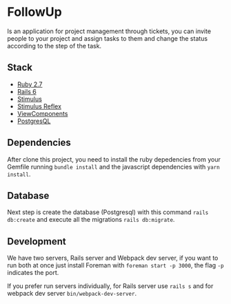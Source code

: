 # FollowUp

Is an application for project management through tickets, you can invite people to your project and assign tasks to them and change the status according to the step of the task.

## Stack

- [Ruby 2.7](https://www.ruby-lang.org/en/documentation/)
- [Rails 6](https://guides.rubyonrails.org/)
- [Stimulus](https://stimulusjs.org/)
- [Stimulus Reflex](https://docs.stimulusreflex.com/)
- [ViewComponents](https://viewcomponent.org/)
- [PostgresQL](https://www.postgresql.org/)

## Dependencies

After clone this project, you need to install the ruby depedencies from your Gemfile running `bundle install` and the javascript dependencies with `yarn install`.

## Database

Next step is create the database (Postgresql) with this command `rails db:create` and execute all the migrations `rails db:migrate`.

## Development

We have two servers, Rails server and Webpack dev server, if you want to run both at once just install Foreman with `foreman start -p 3000`, the flag `-p` indicates the port.

If you prefer run servers individually, for Rails server use `rails s` and for webpack dev server `bin/webpack-dev-server`.
